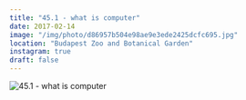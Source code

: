```yaml
---
title: "45.1 - what is computer"
date: 2017-02-14
image: "/img/photo/d86957b504e98ae9e3ede2425dcfc695.jpg"
location: "Budapest Zoo and Botanical Garden"
instagram: true
draft: false
---
```


![45.1 - what is computer](/img/photo/d86957b504e98ae9e3ede2425dcfc695.jpg)

